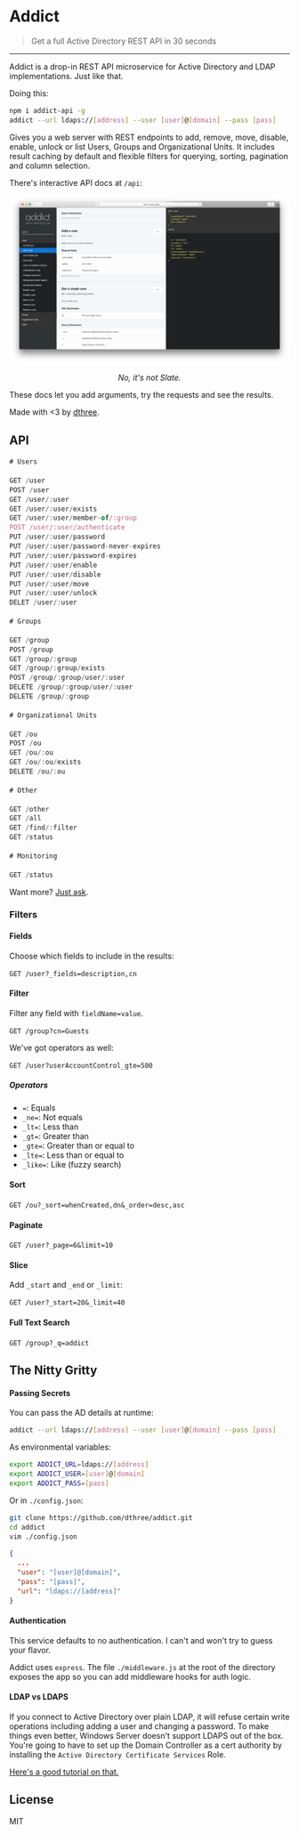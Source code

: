 # Addict

> Get a full Active Directory REST API in 30 seconds

---

Addict is a drop-in REST API microservice for Active Directory and LDAP implementations. Just like that.

Doing this:

```bash
npm i addict-api -g 
addict --url ldaps://[address] --user [user]@[domain] --pass [pass]
```

Gives you a web server with REST endpoints to add, remove, move, disable, enable, unlock or list Users, Groups and Organizational Units. It includes result caching by default and flexible filters for querying, sorting, pagination and column selection.

There's interactive API docs at `/api`:

<p align="center"><img src="https://raw.githubusercontent.com/thoughtbrew/img/master/addict-api.png" width=700 alt="Screenshot of API docs for Addict."></p>

<p align="center"><em>No, it's not Slate.</em></p>

These docs let you add arguments, try the requests and see the results.

Made with <3 by [dthree](https://github.com/dthree).

## API

```js
# Users

GET /user
POST /user
GET /user/:user
GET /user/:user/exists
GET /user/:user/member-of/:group
POST /user/:user/authenticate
PUT /user/:user/password
PUT /user/:user/password-never-expires
PUT /user/:user/password-expires
PUT /user/:user/enable
PUT /user/:user/disable
PUT /user/:user/move
PUT /user/:user/unlock
DELET /user/:user

# Groups

GET /group
POST /group
GET /group/:group
GET /group/:group/exists
POST /group/:group/user/:user
DELETE /group/:group/user/:user
DELETE /group/:group

# Organizational Units

GET /ou
POST /ou
GET /ou/:ou
GET /ou/:ou/exists
DELETE /ou/:ou

# Other

GET /other
GET /all
GET /find/:filter
GET /status

# Monitoring

GET /status 						

```

Want more? [Just ask](https://github.com/dthree/addict/wiki/Roadmap).

### Filters

#### Fields

Choose which fields to include in the results:

`GET /user?_fields=description,cn`

#### Filter

Filter any field with `fieldName=value`.

`GET /group?cn=Guests`

We've got operators as well:

`GET /user?userAccountControl_gte=500`

##### Operators

 - `=`: Equals
 - `_ne=`: Not equals 
 - `_lt=`: Less than
 - `_gt=`: Greater than
 - `_gte=`: Greater than or equal to
 - `_lte=`: Less than or equal to
 - `_like=`: Like (fuzzy search)

#### Sort

`GET /ou?_sort=whenCreated,dn&_order=desc,asc`

#### Paginate

`GET /user?_page=6&limit=10`

#### Slice

Add `_start` and `_end` or `_limit`:

`GET /user?_start=20&_limit=40`

#### Full Text Search

`GET /group?_q=addict`



## The Nitty Gritty

#### Passing Secrets

You can pass the AD details at runtime:

```bash
addict --url ldaps://[address] --user [user]@[domain] --pass [pass]
```

As environmental variables:

```bash
export ADDICT_URL=ldaps://[address]
export ADDICT_USER=[user]@[domain]
export ADDICT_PASS=[pass]
```

Or in `./config.json`:


```bash
git clone https://github.com/dthree/addict.git
cd addict
vim ./config.json
```

```json
{
  ...
  "user": "[user]@[domain]",
  "pass": "[pass]",
  "url": "ldaps://[address]"
}
```

#### Authentication

This service defaults to no authentication. I can't and won't try to guess your flavor. 

Addict uses `express`. The file `./middleware.js` at the root of the directory exposes the app so you can add middleware hooks for auth logic.

#### LDAP vs LDAPS

If you connect to Active Directory over plain LDAP, it will refuse certain write operations including adding a user and changing a password. To make things even better, Windows Server doesn't support LDAPS out of the box. You're going to have to set up the Domain Controller as a cert authority by installing the `Active Directory Certificate Services` Role.

[Here's a good tutorial on that.](http://gregtechnobabble.blogspot.com/2012/11/enabling-ldap-ssl-in-windows-2012-part-1.html)


## License

MIT

